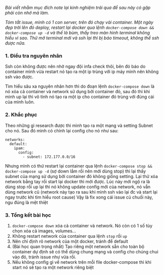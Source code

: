 *Bài viết nhằm mục đích note lại kinh nghiệm trải qua để sau này có gặp phải còn nhớ mà làm.*

*Tóm tắt issue, mình có 1 con server, trên đó chạy vài container. Một ngày đẹp trời lên đó deploy, restart lại docker qua lệnh `docker-compose down && docker-compose up -d` và thế là bùm, thấy treo màn hình terminal không hiểu vì sao. Thử mở terminal mới và ssh lại thì bị báo timeout, không thể ssh được nữa.*
### 1. Điều tra nguyên nhân
Ssh còn không được nên nhờ ngay đội infa check thôi, bên đó báo do container mình vừa restart nó tạo ra một ip trùng với ip máy mình nên không ssh vào được.

Tìm hiểu sâu xa nguyên nhân hơn thì do đoạn lệnh `docker-compose down` là nó xóa cả container và network sử dụng bởi container đó, sau đó thì khi mình up lại thì vô tình nó tạo ra một ip cho container đó trùng với đúng cái của mình luôn.

### 2. Khắc phục
Theo những gì research được thì mình tạo ra một mạng và setting Subnet cho nó. Sau đó mình có chỉnh lại config cho nó như sau:
```
networks:
  default:
    ipam:
      config:
        - subnet: 172.177.0.0/16
```
Nhưng mình có thử restart lại container qua lệnh `docker-compose stop && docker-compose up -d` (sợ down lắm rồi nên mới dùng stop) thì lại thấy subnet của mạng sử dụng bởi container đó không giống setting. Lại thử xóa network bằng tay rồi start lại docker thì mới được. Lúc này mới ngộ ra là dùng stop rồi up lại thì nó không update config mới của network, nó vẫn dùng network cũ (network này tạo ra sau khi mình ssh vào lại đc và start lại ngay trước khi tìm hiểu root cause)
Vậy là fix xong cái issue củ chuối này, ngu đúng là mệt thiệt

### 3. Tổng kết bài học
1. `docker-compose down` xóa cả container và network. Nó còn có 1 số tùy chọn xóa cả images, volumes...
2. Không restart network của container qua lệnh `stop` rồi `up`
3. Nên chỉ định rõ network của một docker, tránh để default
4. (Bài học quan trọng nhất) Tạo riêng một network sẵn cho toàn bộ container dự định sẽ có thể dùng chung mạng và config cho chúng chui vào đó, tránh issue như vừa rồi.
5. Nếu không config gì về network trên mỗi file docker-compose thì khi start nó sẽ tạo ra một network riêng biệt